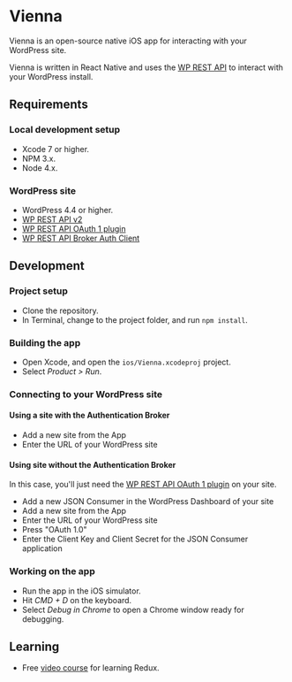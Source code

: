 # Vienna

Vienna is an open-source native iOS app for interacting with your WordPress
site.

Vienna is written in React Native and uses the [WP REST API](https://github.com/WP-API/WP-API)
to interact with your WordPress install.

## Requirements

### Local development setup
- Xcode 7 or higher.
- NPM 3.x.
- Node 4.x.

### WordPress site
- WordPress 4.4 or higher.
- [WP REST API v2](https://wordpress.org/plugins/rest-api/)
- [WP REST API OAuth 1 plugin](https://github.com/WP-API/OAuth1)
- [WP REST API Broker Auth Client](https://github.com/WP-API/broker-client)

## Development

### Project setup
- Clone the repository.
- In Terminal, change to the project folder, and run `npm install`.

### Building the app
- Open Xcode, and open the `ios/Vienna.xcodeproj` project.
- Select _Product > Run_.

### Connecting to your WordPress site

#### Using a site with the Authentication Broker

- Add a new site from the App
- Enter the URL of your WordPress site

#### Using  site without the Authentication Broker

In this case, you'll just need the [WP REST API OAuth 1 plugin](https://github.com/WP-API/OAuth1) on your site.

- Add a new JSON Consumer in the WordPress Dashboard of your site
- Add a new site from the App
- Enter the URL of your WordPress site
- Press "OAuth 1.0"
- Enter the Client Key and Client Secret for the JSON Consumer application

### Working on the app
- Run the app in the iOS simulator.
- Hit _CMD + D_ on the keyboard.
- Select _Debug in Chrome_ to open a Chrome window ready for debugging.

## Learning
- Free [video course](https://learnredux.com) for learning Redux.
